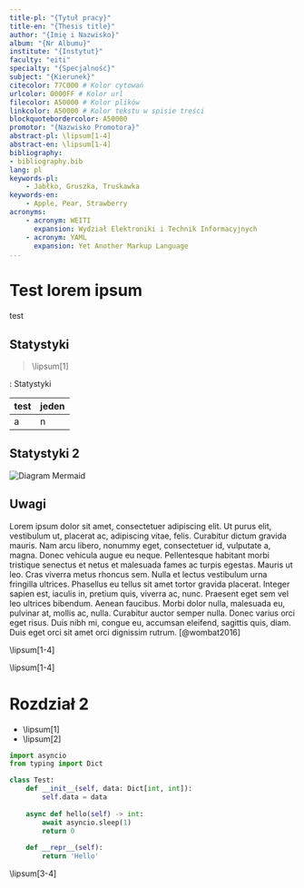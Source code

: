 ```yaml
---
title-pl: "{Tytuł pracy}"
title-en: "{Thesis title}"
author: "{Imię i Nazwisko}"
album: "{Nr Albumu}"
institute: "{Instytut}"
faculty: "eiti"
specialty: "{Specjalność}"
subject: "{Kierunek}"
citecolor: 77C000 # Kolor cytowań
urlcolor: 0000FF # Kolor url
filecolor: A50000 # Kolor plików
linkcolor: A50000 # Kolor tekstu w spisie treści
blockquotebordercolor: A50000
promotor: "{Nazwisko Promotora}"
abstract-pl: \lipsum[1-4]
abstract-en: \lipsum[1-4]
bibliography:
- bibliography.bib
lang: pl
keywords-pl: 
    - Jabłko, Gruszka, Truskawka
keywords-en:
    - Apple, Pear, Strawberry
acronyms:
    - acronym: WEITI 
      expansion: Wydział Elektroniki i Technik Informacyjnych
    - acronym: YAML  
      expansion: Yet Another Markup Language
...
```


# Test lorem ipsum

test

## Statystyki

> \lipsum[1]

: Statystyki

| test | jeden | 
|------|-------|
| a    |   n   |


## Statystyki 2

![Diagram Mermaid](https://mermaid.ink/img/eyJjb2RlIjoiZ3JhcGggVERcbiAgICBBW0NocmlzdG1hc10gLS0-fEdldCBtb25leXwgQihHbyBzaG9wcGluZylcbiAgICBCIC0tPiBDe0xldCBtZSB0aGlua31cbiAgICBDIC0tPnxPbmV8IERbTGFwdG9wXVxuICAgIEMgLS0-fFR3b3wgRVtpUGhvbmVdXG4gICAgQyAtLT58VGhyZWV8IEZbQ2FyXVxuICAiLCJtZXJtYWlkIjp7InRoZW1lIjoiZGFyayJ9LCJ1cGRhdGVFZGl0b3IiOmZhbHNlLCJhdXRvU3luYyI6dHJ1ZSwidXBkYXRlRGlhZ3JhbSI6ZmFsc2V9)

## Uwagi

Lorem ipsum dolor sit amet, consectetuer adipiscing elit. Ut purus elit, vestibulum
ut, placerat ac, adipiscing vitae, felis. Curabitur dictum gravida mauris. Nam arcu libero,
nonummy eget, consectetuer id, vulputate a, magna. Donec vehicula augue eu neque.
Pellentesque habitant morbi tristique senectus et netus et malesuada fames ac turpis
egestas. Mauris ut leo. Cras viverra metus rhoncus sem. Nulla et lectus vestibulum urna
fringilla ultrices. Phasellus eu tellus sit amet tortor gravida placerat. Integer sapien est,
iaculis in, pretium quis, viverra ac, nunc. Praesent eget sem vel leo ultrices bibendum.
Aenean faucibus. Morbi dolor nulla, malesuada eu, pulvinar at, mollis ac, nulla. Curabitur
auctor semper nulla. Donec varius orci eget risus. Duis nibh mi, congue eu, accumsan
eleifend, sagittis quis, diam. Duis eget orci sit amet orci dignissim rutrum. [@wombat2016]

\lipsum[1-4]


\lipsum[1-4]


# Rozdział 2

- \lipsum[1]
- \lipsum[2]


```python
import asyncio
from typing import Dict

class Test:
    def __init__(self, data: Dict[int, int]):
        self.data = data
        
    async def hello(self) -> int:
        await asyncio.sleep(1)
        return 0
        
    def __repr__(self):
        return 'Hello'
```

\lipsum[3-4]
